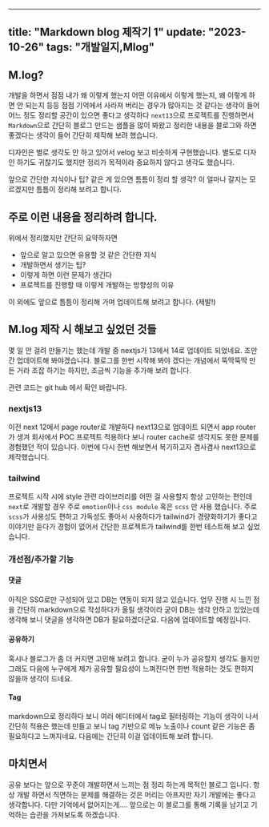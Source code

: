  ---
 title: "Markdown blog 제작기 1"
 update: "2023-10-26"
 tags: "개발일지,Mlog"
 ---
 
 ## M.log?
 
 개발을 하면서 점점 내가 왜 이렇게 했는지 어떤 이유에서 이렇게 했는지, 왜 이렇게 하면 안 되는지 등등 점점 기억에서 사라져 버리는 경우가 많아지는 것 같다는 생각이 들어
 어느 정도 정리할 공간이 있으면 좋다고 생각하다 `next13`으로 프로젝트를 진행하면서 `Markdown`으로 간단히 블로그 만드는 샘플을 많이 봐왔고 정리한 내용을 블로그와 하면 좋겠다는 생각이 들어 간단히 제작해 보려 했습니다.
 
 디자인은 별로 생각도 안 하고 있어서 velog 보고 비슷하게 구현했습니다. 별도로 디자인 하기도 귀찮기도 했지만
 정리가 목적이라 중요하지 않다고 생각도 했습니다.
 
 앞으로 간단한 지식이나 팁? 같은 게 있으면 틈틈이 정리 할 생각? 이 얼마나 갈지는 모르겠지만
 틈틈이 정리해 보려고 합니다.
 
 ## 주로 이런 내용을 정리하려 합니다.
 
 위에서 정리했지만 간단히 요약하자면
 
 - 앞으로 알고 있으면 유용할 것 같은 간단한 지식
 - 개발하면서 생기는 팁?
 - 이렇게 하면 이런 문제가 생긴다
 - 프로젝트를 진행할 때 이렇게 개발하는 방향성의 이유
 
 이 외에도 앞으로 틈틈이 정리해 가며 업데이트해 보려고 합니다. (제발!)
 
 ## M.log 제작 시 해보고 싶었던 것들
 
 몇 일 안 걸려 만들기는 했는데 개발 중 nextjs가 13에서 14로 업데이트 되었네요. 조만간 업데이트해 봐야겠습니다.
 블로그를 한번 시작해 봐야 겠다는 개념에서 뚝딱뚝딱 만든 거라 조잡 하기는 하지만, 조금씩 기능을 추가해 보려 합니다.
 
 관련 코드는 git hub 에서 확인 바랍니다.
 
 ### nextjs13
 
 이전 next 12에서 page router로 개발하다 next13으로 업데이트 되면서 app router 가 생겨 회사에서 POC 프로젝트 적용하다 보니 router cache로 생각지도 못한 문제를 경험했던 적이 있습니다. 이번에 다시 한번 해보면서 복기하고자 겸사겸사 next13으로 제작했습니다.
 
 
 ### tailwind
 
 프로젝트 시작 시에 style 관련 라이브러리를 어떤 걸 사용할지 항상 고민하는 편인데 `next`로 개발할 경우 주로 `emotion`이나 `css module` 혹은 `scss` 만 사용 했습니다. 주로 `scss`가 사용성도 편하고 가독성도 좋아서 사용하다가 tailwind가 경량화하기가 좋다고 이야기만 듣다가 경험이 없어서 간단한 프로젝트가 tailwind를 한번 테스트해 보고 싶었습니다.
 
 
 ### 개선점/추가할 기능
 
 #### 댓글
 
 아직은 SSG로만 구성되어 있고 DB는 연동이 되지 않고 있습니다. 업무 진행 시 느낀 점을 간단히 markdown으로 작성하다가 올릴 생각이라 굳이 DB는 생각 안하고
 있었는데 생각해 보니 댓글을 생각하면 DB가 필요하겠더군요. 다음에 업데이트할 예정입니다.
 
 #### 공유하기
 
 혹시나 블로그가 좀 더 커지면 고민해 보려고 합니다. 굳이 누가 공유할지 생각도 들지만 그래도 다음에 누구에게 제가 공유할 필요성이 느껴진다면 한번 적용하는 것도 편하지 않을까 생각이 드네요.
 
 #### Tag
 
 markdown으로 정리하다 보니 여러 에디터에서 tag로 필터링하는 기능이 생각이 나서 간단히 적용은 했는데 만들고 보니
 tag 기반으로 메뉴 노출이나 count 같은 기능은 좀 필요하다고 느껴지네요. 다음에는 간단히 이걸 업데이트해 보려 합니다.
 
 
 ## 마치면서
 
 공유 보다는 앞으로 꾸준이 개발하면서 느끼는 점 정리 하는게 목적인 블로그 입니다. 항상 개발 하면서 직면하는 문제를 해결하는 것은 머리는 아프지만 자기 개발에는 좋다고 생각합니다. 다만 기억에서 없어지는게....
 앞으로는 이 블로그를 통해 기록을 남기고 기억하는 습관을 가져보도록 하겠습니다.
